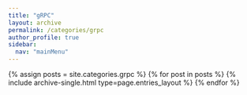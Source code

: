 ```yaml
---
title: "gRPC"
layout: archive
permalink: /categories/grpc
author_profile: true
sidebar:
  nav: "mainMenu"
---
```


{% assign posts = site.categories.grpc %}
{% for post in posts %} {% include archive-single.html type=page.entries_layout %} {% endfor %}